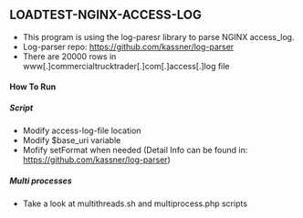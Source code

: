 
## LOADTEST-NGINX-ACCESS-LOG
- This program is using the log-paresr library to parse NGINX access_log.
- Log-parser repo: https://github.com/kassner/log-parser
- There are 20000 rows in www[.]commercialtrucktrader[.]com[.]access[.]log file

#### How To Run
##### Script
- Modify access-log-file location
- Modify $base_uri variable
- Mofify setFormat when needed (Detail Info can be found in: https://github.com/kassner/log-parser)
##### Multi processes 
- Take a look at multithreads.sh and multiprocess.php scripts
